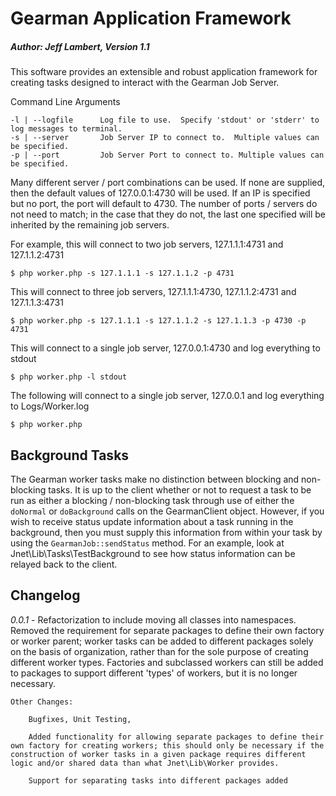 Gearman Application Framework
=============================
##### Author: Jeff Lambert, Version 1.1

This software provides an extensible and robust application framework for creating tasks designed to interact with the Gearman Job Server.

Command Line Arguments

    -l | --logfile      Log file to use.  Specify 'stdout' or 'stderr' to log messages to terminal.
    -s | --server       Job Server IP to connect to.  Multiple values can be specified.
    -p | --port         Job Server Port to connect to. Multiple values can be specified.

Many different server / port combinations can be used.  If none are supplied, then the default values of 127.0.0.1:4730 will be used.  If an IP is specified but no port, the port will default to 4730.  The number of ports / servers do not need to match; in the case that they do not, the last one specified will be inherited by the remaining job servers.

For example, this will connect to two job servers, 127.1.1.1:4731 and 127.1.1.2:4731

    $ php worker.php -s 127.1.1.1 -s 127.1.1.2 -p 4731

This will connect to three job servers, 127.1.1.1:4730, 127.1.1.2:4731 and 127.1.1.3:4731

    $ php worker.php -s 127.1.1.1 -s 127.1.1.2 -s 127.1.1.3 -p 4730 -p 4731

This will connect to a single job server, 127.0.0.1:4730 and log everything to stdout

    $ php worker.php -l stdout

The following will connect to a single job server, 127.0.0.1 and log everything to Logs/Worker.log

	$ php worker.php

Background Tasks
----------------

The Gearman worker tasks make no distinction between blocking and non-blocking tasks.  It is up to the client whether or not to request a task to be run as either a blocking / non-blocking task through use of either the `doNormal` or `doBackground` calls on the GearmanClient object.  However, if you wish to receive status update information about a task running in the background, then you must supply this information from within your task by using the `GearmanJob::sendStatus` method.  For an example, look at Jnet\Lib\Tasks\TestBackground to see how status information can be relayed back to the client.


Changelog
---------

*0.0.1* -   Refactorization to include moving all classes into namespaces. Removed the requirement for separate packages to define their own factory or worker parent; worker tasks can be added to different packages solely on the basis of organization, rather than for the sole purpose of creating different worker types.  Factories and subclassed workers can still be added to packages to support different 'types' of workers, but it is no longer necessary.
    
    Other Changes:

        Bugfixes, Unit Testing, 

        Added functionality for allowing separate packages to define their own factory for creating workers; this should only be necessary if the construction of worker tasks in a given package requires different logic and/or shared data than what Jnet\Lib\Worker provides.

        Support for separating tasks into different packages added